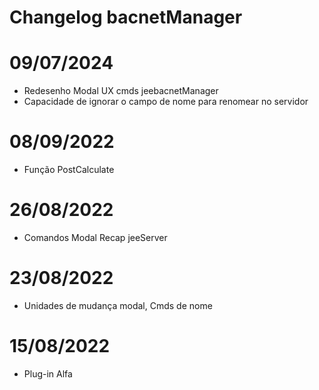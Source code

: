 # Changelog bacnetManager



# 09/07/2024
- Redesenho Modal UX cmds jeebacnetManager
- Capacidade de ignorar o campo de nome para renomear no servidor

# 08/09/2022
- Função PostCalculate

# 26/08/2022
- Comandos Modal Recap jeeServer

# 23/08/2022
- Unidades de mudança modal, Cmds de nome

# 15/08/2022
- Plug-in Alfa






